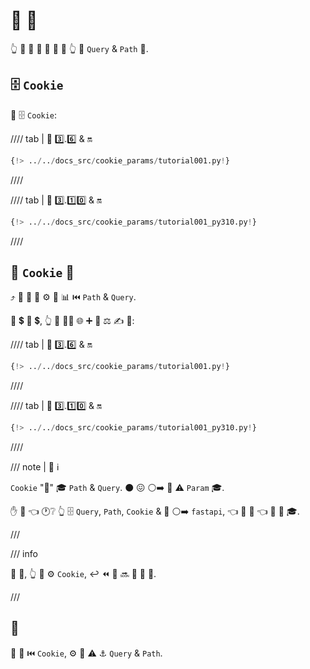 # 🍪 🔢

👆 💪 🔬 🍪 🔢 🎏 🌌 👆 🔬 `Query` &amp; `Path` 🔢.

## 🗄 `Cookie`

🥇 🗄 `Cookie`:

//// tab | 🐍 3️⃣.6️⃣ &amp; 🔛

```Python hl_lines="3"
{!> ../../docs_src/cookie_params/tutorial001.py!}
```

////

//// tab | 🐍 3️⃣.1️⃣0️⃣ &amp; 🔛

```Python hl_lines="1"
{!> ../../docs_src/cookie_params/tutorial001_py310.py!}
```

////

## 📣 `Cookie` 🔢

⤴️ 📣 🍪 🔢 ⚙️ 🎏 📊 ⏮️ `Path` &amp; `Query`.

🥇 💲 🔢 💲, 👆 💪 🚶‍♀️ 🌐 ➕ 🔬 ⚖️ ✍ 🔢:

//// tab | 🐍 3️⃣.6️⃣ &amp; 🔛

```Python hl_lines="9"
{!> ../../docs_src/cookie_params/tutorial001.py!}
```

////

//// tab | 🐍 3️⃣.1️⃣0️⃣ &amp; 🔛

```Python hl_lines="7"
{!> ../../docs_src/cookie_params/tutorial001_py310.py!}
```

////

/// note | 📡 ℹ

`Cookie` "👭" 🎓 `Path` &amp; `Query`. ⚫️ 😖 ⚪️➡️ 🎏 ⚠ `Param` 🎓.

✋️ 💭 👈 🕐❔ 👆 🗄 `Query`, `Path`, `Cookie` &amp; 🎏 ⚪️➡️ `fastapi`, 👈 🤙 🔢 👈 📨 🎁 🎓.

///

/// info

📣 🍪, 👆 💪 ⚙️ `Cookie`, ↩️ ⏪ 🔢 🔜 🔬 🔢 🔢.

///

## 🌃

📣 🍪 ⏮️ `Cookie`, ⚙️ 🎏 ⚠ ⚓ `Query` &amp; `Path`.
